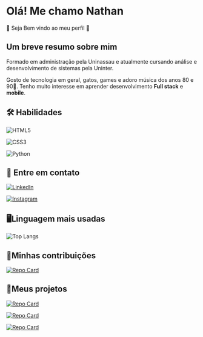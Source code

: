 # Olá! Me chamo Nathan
🔶 Seja Bem vindo ao meu perfil 🔶

## Um breve resumo sobre mim
Formado em administração pela Uninassau e atualmente cursando análise e desenvolvimento de sistemas pela Uninter. 

Gosto de tecnologia em geral, gatos, games e adoro música dos anos 80 e 90🎵.
Tenho muito interesse em aprender desenvolvimento **Full stack** e **mobile**.

## 🛠 Habilidades
![HTML5](https://img.shields.io/badge/HTML5-000?style=for-the-badge&logo=html5)

![CSS3](https://img.shields.io/badge/CSS3-000?style=for-the-badge&logo=css3&logoColor=264CE4)

![Python](https://img.shields.io/badge/Python-000?style=for-the-badge&logo=python)




## 🔷 Entre em contato

[![LinkedIn](https://img.shields.io/badge/LinkedIn-000?style=for-the-badge&logo=linkedin&logoColor=0E76A8)](https://www.linkedin.com/in/devnate/)

[![Instagram](https://img.shields.io/badge/Instagram-000?style=for-the-badge&logo=instagram)](https://www.instagram.com/natedesign_og/)


## 🖥️Linguagem mais usadas

![Top Langs](https://github-readme-stats-git-masterrstaa-rickstaa.vercel.app/api/top-langs/?username=NateD3V&bg_color=000&border_color=30A3DC&title_color=E94D5F&text_color=FFF)
## 📄Minhas contribuições

[![Repo Card](https://github-readme-stats.vercel.app/api/pin/?username=NateD3V&repo=dio-lab-open-source&bg_color=000&border_color=30A3DC&show_icons=true&icon_color=30A3DC&title_color=E94D5F&text_color=FFF)](https://github.com/NateD3V/dio-lab-open-source)
## 📂Meus projetos

[![Repo Card](https://github-readme-stats.vercel.app/api/pin/?username=NateD3V&repo=Site_CalcularHoraTrabalho&bg_color=000&border_color=30A3DC&show_icons=true&icon_color=30A3DC&title_color=E94D5F&text_color=FFF)](https://github.com/NateD3V/Site_CalcularHoraTrabalho)

[![Repo Card](https://github-readme-stats.vercel.app/api/pin/?username=NateD3V&repo=App-Calculadora-Javascript&bg_color=000&border_color=30A3DC&show_icons=true&icon_color=30A3DC&title_color=E94D5F&text_color=FFF)](https://github.com/NateD3V/app-todo.git)

[![Repo Card](https://github-readme-stats.vercel.app/api/pin/?username=NateD3V&repo=pokedex_DIO&bg_color=000&border_color=30A3DC&show_icons=true&icon_color=30A3DC&title_color=E94D5F&text_color=FFF)](https://github.com/NateD3V/pokedex_DIO.git)




